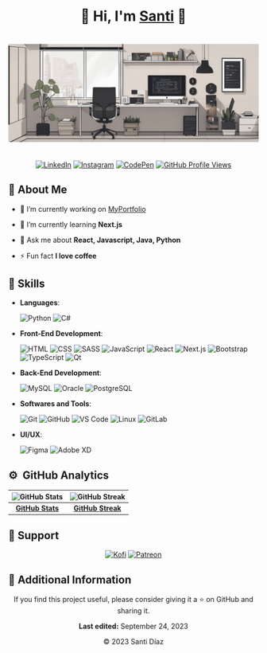 <div align="center">

<h1>🧑 Hi, I'm <a href="https://www.instagram.com/Santii_D_/">Santi</a> 👋</h1>

<img style="margin: 20px 0px;" src="./src/img.png">

[![LinkedIn](https://img.shields.io/badge/linkedin-%2300acee.svg?color=405DE6&style=for-the-badge&logo=linkedin&logoColor=white)](https://www.linkedin.com/in/SantiiD/)
[![Instagram](https://img.shields.io/badge/instagram-%ff5851db.svg?color=C13584&style=for-the-badge&logo=instagram&logoColor=white)](https://www.instagram.com/Santii_D_/)
[![CodePen](https://img.shields.io/badge/codepen-%2300acee.svg?color=2962FF&style=for-the-badge&logo=codepen&logoColor=white)](https://codepen.io/SantiiD)
[![GitHub Profile Views](https://komarev.com/ghpvc/?username=SantiiD&color=1e81b0&style=for-the-badge&label=Profile+Views)](https://github.com/SantiiD)

</div>

## 📖 About Me

- 🔭 I’m currently working on [MyPortfolio](https://github.com/SantiiD/MyPortfolio)

- 🌱 I’m currently learning **Next.js**

- 💬 Ask me about **React, Javascript, Java, Python**

- ⚡ Fun fact **I love coffee**

## 🧩 Skills

- **Languages**:

    ![Python](https://img.shields.io/badge/python-%2300acee.svg?color=2176ac&style=for-the-badge&logo=python&logoColor=white)
    ![C#](https://img.shields.io/badge/csharp-%2300acee.svg?color=9b4f97&style=for-the-badge&logo=csharp&logoColor=white)  

- **Front-End Development**:

    ![HTML](https://img.shields.io/badge/HTML5-%2300acee.svg?color=e44d26&style=for-the-badge&logo=HTML5&logoColor=white)
    ![CSS](https://img.shields.io/badge/CSS-%231572B6.svg?color=214ce5&style=for-the-badge&logo=CSS3&logoColor=white)
    ![SASS](https://img.shields.io/badge/SASS-%23CC6699.svg?color=cd6799&style=for-the-badge&logo=SASS&logoColor=white)
    ![JavaScript](https://img.shields.io/badge/javascript-%2300acee.svg?color=f7e018&style=for-the-badge&logo=javascript&logoColor=black)
    ![React](https://img.shields.io/badge/React-%2361DAFB.svg?color=61DAFB&style=for-the-badge&logo=React&logoColor=black)
    ![Next.js](https://img.shields.io/badge/Next.js-%23000000.svg?color=000000&style=for-the-badge&logo=Next.js&logoColor=white)
    ![Bootstrap](https://img.shields.io/badge/Bootstrap-%23563D7C.svg?color=563D7C&style=for-the-badge&logo=Bootstrap&logoColor=white)
    ![TypeScript](https://img.shields.io/badge/TypeScript-%23007ACC.svg?color=007ACC&style=for-the-badge&logo=TypeScript&logoColor=white)
    ![Qt](https://img.shields.io/badge/Qt-%23217346.svg?color=217346&style=for-the-badge&logo=Qt&logoColor=white)


- **Back-End Development**:

    ![MySQL](https://img.shields.io/badge/MySQL-%234479A1.svg?color=4479A1&style=for-the-badge&logo=MySQL&logoColor=white)
    ![Oracle](https://img.shields.io/badge/Oracle-%23F80000.svg?color=F80000&style=for-the-badge&logo=Oracle&logoColor=white)
    ![PostgreSQL](https://img.shields.io/badge/PostgreSQL-%23336791.svg?color=336791&style=for-the-badge&logo=PostgreSQL&logoColor=white)

- **Softwares and Tools**:

    ![Git](https://img.shields.io/badge/Git-%23F05032.svg?color=F05032&style=for-the-badge&logo=Git&logoColor=white)
    ![GitHub](https://img.shields.io/badge/GitHub-%23181717.svg?color=181717&style=for-the-badge&logo=GitHub&logoColor=white)
    ![VS Code](https://img.shields.io/badge/VS%20Code-%23007ACC.svg?color=007ACC&style=for-the-badge&logo=Visual-Studio-Code&logoColor=white)
    ![Linux](https://img.shields.io/badge/Linux-%23FCC624.svg?color=FCC624&style=for-the-badge&logo=Linux&logoColor=black)
    ![GitLab](https://img.shields.io/badge/GitLab-%23FC6D26.svg?color=FC6D26&style=for-the-badge&logo=GitLab&logoColor=white)

- **UI/UX**:

    ![Figma](https://img.shields.io/badge/Figma-%23F24E1E.svg?color=F24E1E&style=for-the-badge&logo=Figma&logoColor=white)
    ![Adobe XD](https://img.shields.io/badge/Adobe%20XD-%23FF61F6.svg?color=FF61F6&style=for-the-badge&logo=Adobe-XD&logoColor=white)


## ⚙️ &nbsp;GitHub Analytics

| ![GitHub Stats](https://github-readme-stats-eight-theta.vercel.app/api?username=SantiiD&show_icons=true&theme=algolia&include_all_commits=true&count_private=true) | ![GitHub Streak](https://github-readme-streak-stats.herokuapp.com/?user=SantiiD&theme=tokyonight&theme=algolia&include_all_commits=true&count_private=true) |
| :---: | :---: |
| [**GitHub Stats**](https://github.com/SantiiD) | [**GitHub Streak**](https://github.com/SantiiD) |

## 🤝 Support

<div align="center">

  [![Kofi](https://img.shields.io/badge/Support%20Me%20on%20Kofi-%23FF5E5B.svg?style=for-the-badge&logo=Ko-fi&logoColor=white)](https://ko-fi.com/SantiiD)
  [![Patreon](https://img.shields.io/badge/Support%20Me%20on%20Patreon-%23FF424D.svg?style=for-the-badge&logo=Patreon&logoColor=white)](https://patreon.com/user?u=80736594)

</div>

## 📄 Additional Information

<div align="center">

If you find this project useful, please consider giving it a ⭐️ on GitHub and sharing it.

**Last edited:** September 24, 2023

© 2023 Santi Díaz

</div>